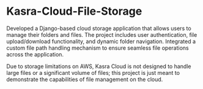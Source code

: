 # Kasra-Cloud-File-Storage
Developed a Django-based cloud storage application that allows users to manage their folders and files. The project includes user authentication, file upload/download functionality, and dynamic folder navigation. Integrated a custom file path handling mechanism to ensure seamless file operations across the application. 

Due to storage limitations on AWS, Kasra Cloud is not designed to handle large files or a significant volume of files; this project is just meant to demonstrate the capabilities of file management on the cloud.
